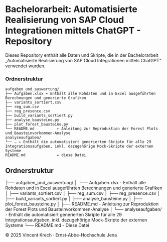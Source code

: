 # Bachelorarbeit: Automatisierte Realisierung von SAP Cloud Integrationen mittels ChatGPT - Repository

Dieses Repository enthält alle Daten und Skripte, die in der Bachelorarbeit  
„Automatisierte Realisierung von SAP Cloud Integrationen mittels ChatGPT“ verwendet wurden.

### Ordnerstruktur
```text
aufgaben_und_auswertung/
├── Aufgaben.xlsx ← Enthält alle Rohdaten und in Excel ausgeführten Berechnungen und generierte Grafiken
├── variants_sortiert.csv
├── reg_sum.csv
├── reg_presence.csv
├── build_variants_sortiert.py
├── analyse_bausteine.py
├── plot_forest_bausteine.py
└── README.md          ← Anleitung zur Reproduktion der Forest Plots und Bausteinvorkommen-Analyse
analyseaufgaben/
└── … ← Enthält die automatisiert generierten Skripte für alle 29 Integrationsaufgaben, inkl. dazugehörige Mock-Skripte der externen Systeme
README.md              ← diese Datei
```


## Ordnerstruktur
├── aufgaben_und_auswertung/
│ ├── Aufgaben.xlsx - Enthält alle Rohdaten und in Excel ausgeführten Berechnungen und generierte Grafiken
│ ├── variants_sortiert.csv
│ ├── reg_sum.csv
│ ├── reg_presence.csv
│ ├── build_variants_sortiert.py
│ ├── analyse_bausteine.py
│ ├── plot_forest_bausteine.py
│ ├── README.md - Anleitung zur Reproduktion der Forest Plots und Bausteinvorkommen-Analyse
│ └── analyseaufgaben/ - Enthält die automatisiert generierten Skripte für alle 29 Integrationsaufgaben, inkl. dazugehörige Mock-Skripte der externen Systeme
└── README.md - Diese Datei

© 2025 Vincent Krech · Ernst-Abbe-Hochschule Jena
